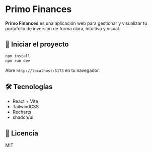 # Primo Finances

**Primo Finances** es una aplicación web para gestionar y visualizar tu portafolio de inversión de forma clara, intuitiva y visual.

## 🚀 Iniciar el proyecto

```bash
npm install
npm run dev
```

Abre `http://localhost:5173` en tu navegador.

## 🛠️ Tecnologías

- React + Vite
- TailwindCSS
- Recharts
- shadcn/ui

## 🔐 Licencia

MIT
